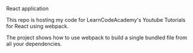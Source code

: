
React application

This repo is hosting my code for LearnCodeAcademy's Youtube Tutorials for React using webpack.

The project shows how to use webpack to build a single bundled file from all your dependencies.
